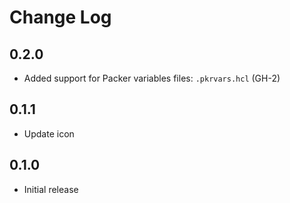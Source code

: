 # Change Log

## 0.2.0

- Added support for Packer variables files: `.pkrvars.hcl` (GH-2)

## 0.1.1

- Update icon

## 0.1.0

- Initial release

